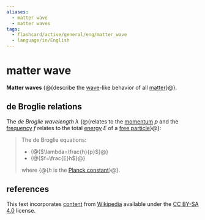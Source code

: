 ```yaml
---
aliases:
  - matter wave
  - matter waves
tags:
  - flashcard/active/general/eng/matter_wave
  - language/in/English
---
```


# matter wave

__Matter waves__ {@{describe the [wave](wave.md)-like behavior of all [matter](matter.md)}@}. <!--SR:!2026-09-03,926,330-->

## de Broglie relations

The _de Broglie wavelength_ $\lambda$ {@{relates to the [momentum](momentum.md) $p$ and the [frequency](frequency.md) $f$ relates to the total [energy](energy.md) $E$ of a [free particle](free%20particle.md)}@}: <!--SR:!2028-10-30,1317,290-->

> The de Broglie equations:
>
> - {@{$\lambda=\frac{h}{p}$}@}
> - {@{$f=\frac{E}h$}@}
>
> where {@{$h$ is the [Planck constant](Planck%20constant.md)}@}. <!--SR:!2026-03-18,477,270!2031-07-20,2180,310!2031-06-03,2293,350-->

## references

This text incorporates [content](https://en.wikipedia.org/wiki/matter_wave) from [Wikipedia](Wikipedia.md) available under the [CC BY-SA 4.0](https://creativecommons.org/licenses/by-sa/4.0/) license.
